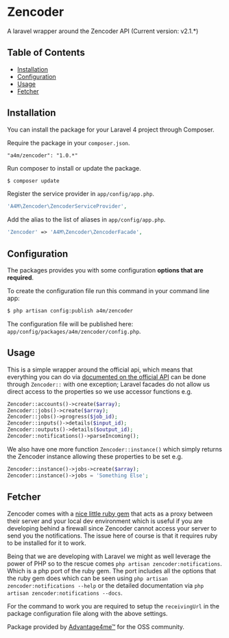 # Zencoder

A laravel wrapper around the Zencoder API (Current version: v2.1.*)

## Table of Contents

- [Installation](#installation)
- [Configuration](#configuration)
- [Usage](#usage)
- [Fetcher](#fetcher)

## Installation

You can install the package for your Laravel 4 project through Composer.

Require the package in your `composer.json`.

```
"a4m/zencoder": "1.0.*"
```

Run composer to install or update the package.

```bash
$ composer update
```

Register the service provider in `app/config/app.php`.

```php
'A4M\Zencoder\ZencoderServiceProvider',
```

Add the alias to the list of aliases in `app/config/app.php`.

```php
'Zencoder' => 'A4M\Zencoder\ZencoderFacade',
```

## Configuration

The packages provides you with some configuration **options that are required**.

To create the configuration file run this command in your command line app:

```bash
$ php artisan config:publish a4m/zencoder
```

The configuration file will be published here: `app/config/packages/a4m/zencoder/config.php`.

## Usage

This is a simple wrapper around the official api, which means that everything you can do via [documented on the official API](https://github.com/zencoder/zencoder-php) can be done through ```Zencoder::``` with one exception; Laravel facades do not allow us direct access to the properties so we use accessor functions e.g.

```php
Zencoder::accounts()->create($array);
Zencoder::jobs()->create($array);
Zencoder::jobs()->progress($job_id);
Zencoder::inputs()->details($input_id);
Zencoder::outputs()->details($output_id);
Zencoder::notifications()->parseIncoming();
```

We also have one more function `Zencoder::instance()` which simply returns the Zencoder instance allowing these properties to be set e.g.

```php
Zencoder::instance()->jobs->create($array);
Zencoder::instance()->jobs = 'Something Else';
```

## Fetcher
Zencoder comes with a [nice little ruby gem](https://app.zencoder.com/docs/guides/advanced-integration/getting-zencoder-notifications-while-developing-locally) that acts as a proxy between their server and your local dev environment which is useful if you are developing behind a firewall since
Zencoder cannot access your server to send you the notifications. The issue here of course is that it requires ruby to be installed for it to work.

Being that we are developing with Laravel we might as well leverage the power of PHP so to the rescue comes `php artisan zencoder:notifications`. Which is a php port of the ruby gem.
The port includes all the options that the ruby gem does which can be seen using `php artisan zencoder:notifications --help` or the detailed documentation via `php artisan zencoder:notifications --docs`.

For the command to work you are required to setup the `receivingUrl` in the package configuration file along with the above settings.

Package provided by [Advantage4me™](http://advantage4me.co/) for the OSS community.

